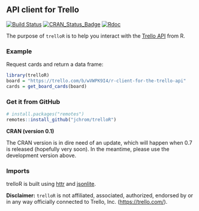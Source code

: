
<!-- README.md is generated from README.Rmd. Please edit that file -->

## API client for Trello

[![Build
Status](https://travis-ci.org/jchrom/trelloR.svg?branch=master)](https://travis-ci.org/jchrom/trelloR/)
[![CRAN\_Status\_Badge](https://www.r-pkg.org/badges/version/trelloR)](https://cran.r-project.org/package=trelloR/)
[![Rdoc](https://www.rdocumentation.org/badges/version/trelloR)](https://www.rdocumentation.org/packages/trelloR/)

The purpose of `trelloR` is to help you interact with the [Trello
API](https://developer.atlassian.com/cloud/trello/rest) from R.

### Example

Request cards and return a data frame:

``` r
library(trelloR)
board = "https://trello.com/b/wVWPK9I4/r-client-for-the-trello-api"
cards = get_board_cards(board)
```

### Get it from GitHub

``` r
# install.packages("remotes")
remotes::install_github("jchrom/trelloR")
```

**CRAN (version 0.1)**

The CRAN version is in dire need of an update, which will happen when
0.7 is released (hopefully very soon). In the meantime, please use the
development version above.

### Imports

trelloR is built using [httr](https://cran.r-project.org/package=httr)
and [jsonlite](https://cran.r-project.org/package=jsonlite).

**Disclaimer:** `trelloR` is not affiliated, associated, authorized,
endorsed by or in any way officially connected to Trello,
Inc. (<https://trello.com/>).
